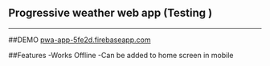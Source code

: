 ## Progressive weather web app (Testing )
-------
##DEMO
    [pwa-app-5fe2d.firebaseapp.com](pwa-app-5fe2d.firebaseapp.com)

##Features
 -Works Offline
 -Can be added to home screen in mobile